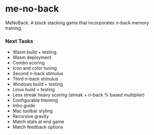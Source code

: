 # me-no-back
MeNoBack: A block stacking game that incorporates n-back memory training.


### Next Tasks
- Wasm build + testing
- Wasm deployment
- Combo scoring
- Icon and color tuning
- Second n-back stimulus
- Third n-back stimulus
- Windows build + testing
- Linux build + testing
- Less streak heavy scoring (streak + n-back % based multiplier)
- Configurable theming
- Intro guide
- Mac toolbar styling
- Recursive gravity
- Match stats at end game
- Match feedback options